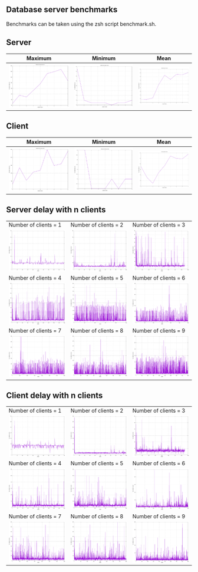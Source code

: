 ## Database server benchmarks

Benchmarks can be taken using the zsh script benchmark.sh.

## Server

|Maximum|Minimum|Mean|
|--|--|--|
|![](./results/images/server-max.png)|![](./results/images/server-min.png)|![](./results/images/server-mean.png)|

## Client

|Maximum|Minimum|Mean|
|--|--|--|
|![](./results/images/client-max.png)|![](./results/images/client-min.png)|![](./results/images/client-mean.png)|

## Server delay with n clients
||||
|--|--|--|
|Number of clients = 1|Number of clients = 2|Number of clients = 3|
|![](./results/images/server-1.png)|![](./results/images/server-2.png)|![](./results/images/server-3.png)|
|Number of clients = 4|Number of clients = 5|Number of clients = 6|
|![](./results/images/server-4.png)|![](./results/images/server-5.png)|![](./results/images/server-6.png)|
|Number of clients = 7|Number of clients = 8|Number of clients = 9|
|![](./results/images/server-7.png)|![](./results/images/server-8.png)|![](./results/images/server-9.png)|

## Client delay with n clients
||||
|--|--|--|
|Number of clients = 1|Number of clients = 2|Number of clients = 3|
|![](./results/images/client-1.png)|![](./results/images/client-2.png)|![](./results/images/client-3.png)|
|Number of clients = 4|Number of clients = 5|Number of clients = 6|
|![](./results/images/client-4.png)|![](./results/images/client-5.png)|![](./results/images/client-6.png)|
|Number of clients = 7|Number of clients = 8|Number of clients = 9|
|![](./results/images/client-7.png)|![](./results/images/client-8.png)|![](./results/images/client-9.png)|